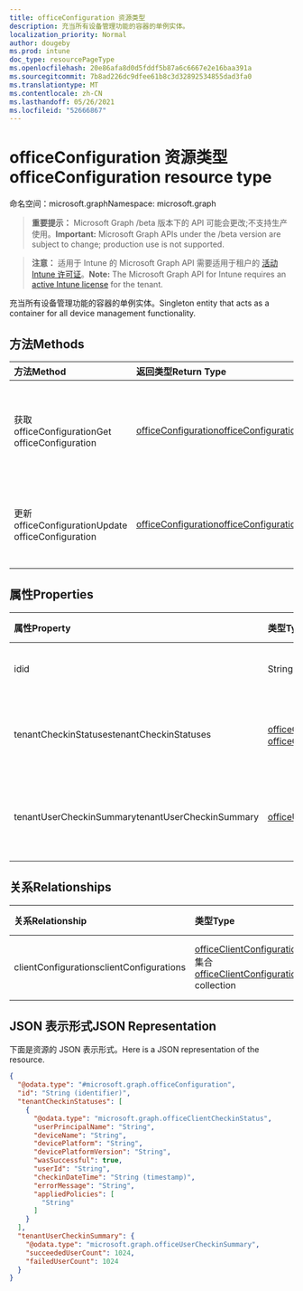 ```yaml
---
title: officeConfiguration 资源类型
description: 充当所有设备管理功能的容器的单例实体。
localization_priority: Normal
author: dougeby
ms.prod: intune
doc_type: resourcePageType
ms.openlocfilehash: 20e86afa8d0d5fddf5b87a6c6667e2e16baa391a
ms.sourcegitcommit: 7b8ad226dc9dfee61b8c3d32892534855dad3fa0
ms.translationtype: MT
ms.contentlocale: zh-CN
ms.lasthandoff: 05/26/2021
ms.locfileid: "52666867"
---
```

# <a name="officeconfiguration-resource-type"></a><span data-ttu-id="9875a-103">officeConfiguration 资源类型</span><span class="sxs-lookup"><span data-stu-id="9875a-103">officeConfiguration resource type</span></span>

<span data-ttu-id="9875a-104">命名空间：microsoft.graph</span><span class="sxs-lookup"><span data-stu-id="9875a-104">Namespace: microsoft.graph</span></span>

> <span data-ttu-id="9875a-105">**重要提示：** Microsoft Graph /beta 版本下的 API 可能会更改;不支持生产使用。</span><span class="sxs-lookup"><span data-stu-id="9875a-105">**Important:** Microsoft Graph APIs under the /beta version are subject to change; production use is not supported.</span></span>

> <span data-ttu-id="9875a-106">**注意：** 适用于 Intune 的 Microsoft Graph API 需要适用于租户的 [活动 Intune 许可证](https://go.microsoft.com/fwlink/?linkid=839381)。</span><span class="sxs-lookup"><span data-stu-id="9875a-106">**Note:** The Microsoft Graph API for Intune requires an [active Intune license](https://go.microsoft.com/fwlink/?linkid=839381) for the tenant.</span></span>

<span data-ttu-id="9875a-107">充当所有设备管理功能的容器的单例实体。</span><span class="sxs-lookup"><span data-stu-id="9875a-107">Singleton entity that acts as a container for all device management functionality.</span></span>

## <a name="methods"></a><span data-ttu-id="9875a-108">方法</span><span class="sxs-lookup"><span data-stu-id="9875a-108">Methods</span></span>
|<span data-ttu-id="9875a-109">方法</span><span class="sxs-lookup"><span data-stu-id="9875a-109">Method</span></span>|<span data-ttu-id="9875a-110">返回类型</span><span class="sxs-lookup"><span data-stu-id="9875a-110">Return Type</span></span>|<span data-ttu-id="9875a-111">说明</span><span class="sxs-lookup"><span data-stu-id="9875a-111">Description</span></span>|
|:---|:---|:---|
|<span data-ttu-id="9875a-112">获取 officeConfiguration</span><span class="sxs-lookup"><span data-stu-id="9875a-112">Get officeConfiguration</span></span>|[<span data-ttu-id="9875a-113">officeConfiguration</span><span class="sxs-lookup"><span data-stu-id="9875a-113">officeConfiguration</span></span>](../resources/intune-cirrus-officeconfiguration.md)|<span data-ttu-id="9875a-114">读取 [officeConfiguration 对象的属性和](../resources/intune-cirrus-officeconfiguration.md) 关系。</span><span class="sxs-lookup"><span data-stu-id="9875a-114">Read properties and relationships of the [officeConfiguration](../resources/intune-cirrus-officeconfiguration.md) object.</span></span>|
|<span data-ttu-id="9875a-115">更新 officeConfiguration</span><span class="sxs-lookup"><span data-stu-id="9875a-115">Update officeConfiguration</span></span>|[<span data-ttu-id="9875a-116">officeConfiguration</span><span class="sxs-lookup"><span data-stu-id="9875a-116">officeConfiguration</span></span>](../resources/intune-cirrus-officeconfiguration.md)|<span data-ttu-id="9875a-117">更新 [officeConfiguration 对象](../resources/intune-cirrus-officeconfiguration.md) 的属性。</span><span class="sxs-lookup"><span data-stu-id="9875a-117">Update the properties of a [officeConfiguration](../resources/intune-cirrus-officeconfiguration.md) object.</span></span>|

## <a name="properties"></a><span data-ttu-id="9875a-118">属性</span><span class="sxs-lookup"><span data-stu-id="9875a-118">Properties</span></span>
|<span data-ttu-id="9875a-119">属性</span><span class="sxs-lookup"><span data-stu-id="9875a-119">Property</span></span>|<span data-ttu-id="9875a-120">类型</span><span class="sxs-lookup"><span data-stu-id="9875a-120">Type</span></span>|<span data-ttu-id="9875a-121">说明</span><span class="sxs-lookup"><span data-stu-id="9875a-121">Description</span></span>|
|:---|:---|:---|
|<span data-ttu-id="9875a-122">id</span><span class="sxs-lookup"><span data-stu-id="9875a-122">id</span></span>|<span data-ttu-id="9875a-123">String</span><span class="sxs-lookup"><span data-stu-id="9875a-123">String</span></span>|<span data-ttu-id="9875a-124">Office 配置的 ID。</span><span class="sxs-lookup"><span data-stu-id="9875a-124">Id of the office configuration.</span></span>|
|<span data-ttu-id="9875a-125">tenantCheckinStatuses</span><span class="sxs-lookup"><span data-stu-id="9875a-125">tenantCheckinStatuses</span></span>|<span data-ttu-id="9875a-126">[officeClientCheckinStatus](../resources/intune-cirrus-officeclientcheckinstatus.md) 集合</span><span class="sxs-lookup"><span data-stu-id="9875a-126">[officeClientCheckinStatus](../resources/intune-cirrus-officeclientcheckinstatus.md) collection</span></span>|<span data-ttu-id="9875a-127">Office 客户端签入状态列表。</span><span class="sxs-lookup"><span data-stu-id="9875a-127">List of office Client check-in status.</span></span>|
|<span data-ttu-id="9875a-128">tenantUserCheckinSummary</span><span class="sxs-lookup"><span data-stu-id="9875a-128">tenantUserCheckinSummary</span></span>|[<span data-ttu-id="9875a-129">officeUserCheckinSummary</span><span class="sxs-lookup"><span data-stu-id="9875a-129">officeUserCheckinSummary</span></span>](../resources/intune-cirrus-officeusercheckinsummary.md)|<span data-ttu-id="9875a-130">描述租户签入计划的实体</span><span class="sxs-lookup"><span data-stu-id="9875a-130">Entity that describes tenant check-in statues</span></span>|

## <a name="relationships"></a><span data-ttu-id="9875a-131">关系</span><span class="sxs-lookup"><span data-stu-id="9875a-131">Relationships</span></span>
|<span data-ttu-id="9875a-132">关系</span><span class="sxs-lookup"><span data-stu-id="9875a-132">Relationship</span></span>|<span data-ttu-id="9875a-133">类型</span><span class="sxs-lookup"><span data-stu-id="9875a-133">Type</span></span>|<span data-ttu-id="9875a-134">说明</span><span class="sxs-lookup"><span data-stu-id="9875a-134">Description</span></span>|
|:---|:---|:---|
|<span data-ttu-id="9875a-135">clientConfigurations</span><span class="sxs-lookup"><span data-stu-id="9875a-135">clientConfigurations</span></span>|<span data-ttu-id="9875a-136">[officeClientConfiguration](../resources/intune-cirrus-officeclientconfiguration.md) 集合</span><span class="sxs-lookup"><span data-stu-id="9875a-136">[officeClientConfiguration](../resources/intune-cirrus-officeclientconfiguration.md) collection</span></span>|<span data-ttu-id="9875a-137">Office 客户端配置列表。</span><span class="sxs-lookup"><span data-stu-id="9875a-137">List of office Client configuration.</span></span>|

## <a name="json-representation"></a><span data-ttu-id="9875a-138">JSON 表示形式</span><span class="sxs-lookup"><span data-stu-id="9875a-138">JSON Representation</span></span>
<span data-ttu-id="9875a-139">下面是资源的 JSON 表示形式。</span><span class="sxs-lookup"><span data-stu-id="9875a-139">Here is a JSON representation of the resource.</span></span>
<!-- {
  "blockType": "resource",
  "keyProperty": "id",
  "@odata.type": "microsoft.graph.officeConfiguration"
}
-->
``` json
{
  "@odata.type": "#microsoft.graph.officeConfiguration",
  "id": "String (identifier)",
  "tenantCheckinStatuses": [
    {
      "@odata.type": "microsoft.graph.officeClientCheckinStatus",
      "userPrincipalName": "String",
      "deviceName": "String",
      "devicePlatform": "String",
      "devicePlatformVersion": "String",
      "wasSuccessful": true,
      "userId": "String",
      "checkinDateTime": "String (timestamp)",
      "errorMessage": "String",
      "appliedPolicies": [
        "String"
      ]
    }
  ],
  "tenantUserCheckinSummary": {
    "@odata.type": "microsoft.graph.officeUserCheckinSummary",
    "succeededUserCount": 1024,
    "failedUserCount": 1024
  }
}
```




